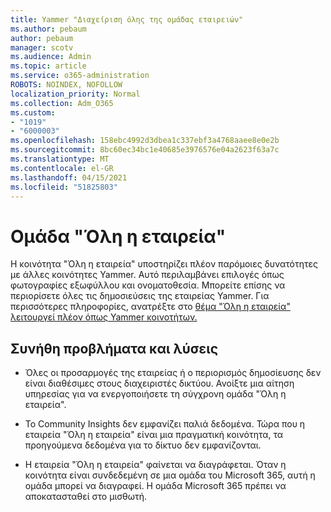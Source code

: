```yaml
---
title: Yammer "Διαχείριση όλης της ομάδας εταιρειών"
ms.author: pebaum
author: pebaum
manager: scotv
ms.audience: Admin
ms.topic: article
ms.service: o365-administration
ROBOTS: NOINDEX, NOFOLLOW
localization_priority: Normal
ms.collection: Adm_O365
ms.custom:
- "1019"
- "6000003"
ms.openlocfilehash: 158ebc4992d3dbea1c337ebf3a4768aaee8e0e2b
ms.sourcegitcommit: 8bc60ec34bc1e40685e3976576e04a2623f63a7c
ms.translationtype: MT
ms.contentlocale: el-GR
ms.lasthandoff: 04/15/2021
ms.locfileid: "51825803"
---
```

# <a name="all-company-group"></a>Ομάδα "Όλη η εταιρεία"

Η κοινότητα "Όλη η εταιρεία" υποστηρίζει πλέον παρόμοιες δυνατότητες με άλλες κοινότητες Yammer. Αυτό περιλαμβάνει επιλογές όπως φωτογραφίες εξωφύλλου και ονοματοθεσία. Μπορείτε επίσης να περιορίσετε όλες τις δημοσιεύσεις της εταιρείας Yammer. Για περισσότερες πληροφορίες, ανατρέξτε στο [θέμα "Όλη η εταιρεία" λειτουργεί πλέον όπως Yammer κοινοτήτων.](https://docs.microsoft.com/yammer/manage-yammer-groups/yammer-all-company-yammer-community)

## <a name="common-issues-and-solutions"></a>Συνήθη προβλήματα και λύσεις

- Όλες οι προσαρμογές της εταιρείας ή ο περιορισμός δημοσίευσης δεν είναι διαθέσιμες στους διαχειριστές δικτύου. Ανοίξτε μια αίτηση υπηρεσίας για να ενεργοποιήσετε τη σύγχρονη ομάδα "Όλη η εταιρεία".

- Το Community Insights δεν εμφανίζει παλιά δεδομένα. Τώρα που η εταιρεία "Όλη η εταιρεία" είναι μια πραγματική κοινότητα, τα προηγούμενα δεδομένα για το δίκτυο δεν εμφανίζονται.

- Η εταιρεία "Όλη η εταιρεία" φαίνεται να διαγράφεται. Όταν η κοινότητα είναι συνδεδεμένη σε μια ομάδα του Microsoft 365, αυτή η ομάδα μπορεί να διαγραφεί. Η ομάδα Microsoft 365 πρέπει να αποκατασταθεί στο μισθωτή.

